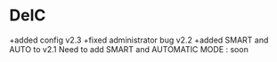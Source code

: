 # DelC
+added config v2.3
+fixed administrator bug v2.2
+added SMART and AUTO to v2.1
Need to add SMART and AUTOMATIC MODE : soon
